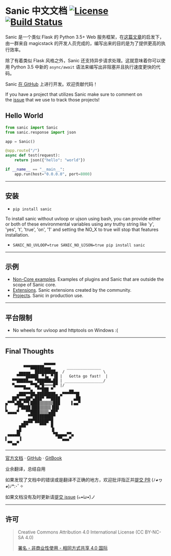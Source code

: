 # Sanic 中文文档 [![License](https://img.shields.io/badge/license-CC%20BY--NC--SA%204.0-brightgreen.svg)](https://creativecommons.org/licenses/by-nc-sa/4.0) [![Build Status](https://travis-ci.org/XuToTo/sanic-docs-zh.svg?branch=master)](https://travis-ci.org/XuToTo/sanic-docs-zh)

Sanic 是一个类似 Flask 的 Python 3.5+ Web 服务框架，在[这篇文章](https://magic.io/blog/uvloop-blazing-fast-python-networking/)的启发下，由一群来自 magicstack 的开发人员完成的，编写出来的目的是为了提供更高的执行效率。

除了有着类似 Flask 风格之外，Sanic 还支持异步请求处理。这就意味着你可以使用 Python 3.5 中新的 `async/await` 语法来编写出非阻塞并且执行速度更快的代码。

Sanic [在 GitHub](https://github.com/channelcat/sanic/) 上进行开发。欢迎贡献代码！

If you have a project that utilizes Sanic make sure to comment on the [issue](https://github.com/channelcat/sanic/issues/396) that we use to track those projects!

## Hello World

```python
from sanic import Sanic
from sanic.response import json

app = Sanic()

@app.route("/")
async def test(request):
    return json({"hello": "world"})

if __name__ == "__main__":
    app.run(host="0.0.0.0", port=8000)
```

---

## 安装

- `pip install sanic`

To install sanic without uvloop or ujson using bash, you can provide either or both of these environmental variables using any truthy string like 'y', 'yes', 't', 'true', 'on', '1' and setting the NO_X to true will stop that features installation.

- `SANIC_NO_UVLOOP=true SANIC_NO_UJSON=true pip install sanic`

---

## 示例

- [Non-Core examples](https://github.com/channelcat/sanic/wiki/Examples/). Examples of plugins and Sanic that are outside the scope of Sanic core.
- [Extensions](https://github.com/channelcat/sanic/wiki/Extensions/). Sanic extensions created by the community.
- [Projects](https://github.com/channelcat/sanic/wiki/Projects/). Sanic in production use.

---

## 平台限制

- No wheels for uvloop and httptools on Windows :(

---

## Final Thoughts

```
                 ▄▄▄▄▄
        ▀▀▀██████▄▄▄       _______________
      ▄▄▄▄▄  █████████▄  /                 \
     ▀▀▀▀█████▌ ▀▐▄ ▀▐█ |   Gotta go fast!  |
   ▀▀█████▄▄ ▀██████▄██ | _________________/
   ▀▄▄▄▄▄  ▀▀█▄▀█════█▀ |/
        ▀▀▀▄  ▀▀███ ▀       ▄▄
     ▄███▀▀██▄████████▄ ▄▀▀▀▀▀▀█▌
   ██▀▄▄▄██▀▄███▀ ▀▀████      ▄██
▄▀▀▀▄██▄▀▀▌████▒▒▒▒▒▒███     ▌▄▄▀
▌    ▐▀████▐███▒▒▒▒▒▐██▌
▀▄▄▄▄▀   ▀▀████▒▒▒▒▄██▀
          ▀▀█████████▀
        ▄▄██▀██████▀█
      ▄██▀     ▀▀▀  █
     ▄█             ▐▌
 ▄▄▄▄█▌              ▀█▄▄▄▄▀▀▄
▌     ▐                ▀▀▄▄▄▀
 ▀▀▄▄▀
```

---

[官方文档](http://sanic.readthedocs.io/en/latest) · [GitHub](https://github.com/XuToTo/sanic-docs-zh) · [GitBook](http://book.xutoto.im/sanic-docs-zh)

业余翻译，总结自用

如果发现了文档中的错误或是翻译不正确的地方，欢迎批评指正并[提交 PR](https://github.com/XuToTo/sanic-docs-zh/pulls) (ﾉ◕ヮ◕)ﾉ*:･ﾟ✧

如果文档没有及时更新请[提交 issue](https://github.com/XuToTo/sanic-docs-zh/issues) (๑•̀ω•́)ノ

---

## 许可

> Creative Commons Attribution 4.0 International License (CC BY-NC-SA 4.0)
>
> [署名 - 非商业性使用 - 相同方式共享 4.0 国际](https://creativecommons.org/licenses/by-nc-sa/4.0/deed.zh)

